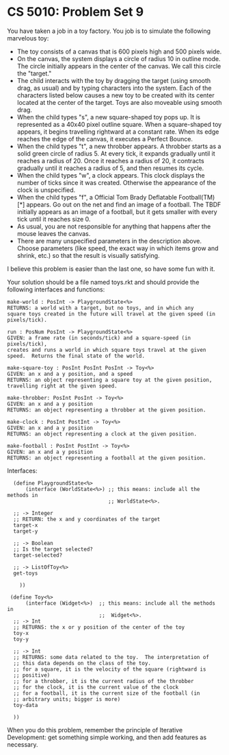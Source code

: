 # CS 5010: Problem Set 9

You have taken a job in a toy factory. You job is to simulate the following marvelous toy:

- The toy consists of a canvas that is 600 pixels high and 500 pixels wide.
- On the canvas, the system displays a circle of radius 10 in outline mode. The circle initially appears in the center of the canvas. We call this circle the "target."
- The child interacts with the toy by dragging the target (using smooth drag, as usual) and by typing characters into the system. Each of the characters listed below causes a new toy to be created with its center located at the center of the target. Toys are also moveable using smooth drag.
- When the child types "s", a new square-shaped toy pops up. It is represented as a 40x40 pixel outline square. When a square-shaped toy appears, it begins travelling rightward at a constant rate. When its edge reaches the edge of the canvas, it executes a Perfect Bounce.
- When the child types "t", a new throbber appears. A throbber starts as a solid green circle of radius 5. At every tick, it expands gradually until it reaches a radius of 20. Once it reaches a radius of 20, it contracts gradually until it reaches a radius of 5, and then resumes its cycle.
- When the child types "w", a clock appears. This clock displays the number of ticks since it was created. Otherwise the appearance of the clock is unspecified.
- When the child types "f", a Official Tom Brady Deflatable Football(TM) [*] appears. Go out on the net and find an image of a football. The TBDF initially appears as an image of a football, but it gets smaller with every tick until it reaches size 0.
- As usual, you are not responsible for anything that happens after the mouse leaves the canvas.
- There are many unspecified parameters in the description above. Choose parameters (like speed, the exact way in which items grow and shrink, etc.) so that the result is visually satisfying.

I believe this problem is easier than the last one, so have some fun with it.

Your solution should be a file named toys.rkt and should provide the following interfaces and functions:

    make-world : PosInt -> PlaygroundState<%>
    RETURNS: a world with a target, but no toys, and in which any
    square toys created in the future will travel at the given speed (in
    pixels/tick). 

    run : PosNum PosInt -> PlaygroundState<%> 
    GIVEN: a frame rate (in seconds/tick) and a square-speed (in pixels/tick),
    creates and runs a world in which square toys travel at the given
    speed.  Returns the final state of the world.

    make-square-toy : PosInt PosInt PosInt -> Toy<%>
    GIVEN: an x and a y position, and a speed
    RETURNS: an object representing a square toy at the given position,
    travelling right at the given speed.

    make-throbber: PosInt PosInt -> Toy<%>
    GIVEN: an x and a y position
    RETURNS: an object representing a throbber at the given position.

    make-clock : PosInt PostInt -> Toy<%>
    GIVEN: an x and a y position
    RETURNS: an object representing a clock at the given position.

    make-football : PosInt PostInt -> Toy<%>
    GIVEN: an x and a y position
    RETURNS: an object representing a football at the given position.

Interfaces:

      (define PlaygroundState<%>
          (interface (WorldState<%>) ;; this means: include all the methods in
                                     ;; WorldState<%>. 
    
      ;; -> Integer
      ;; RETURN: the x and y coordinates of the target
      target-x
      target-y

      ;; -> Boolean
      ;; Is the target selected?
      target-selected?

      ;; -> ListOfToy<%>
      get-toys
      
        ))

     (define Toy<%> 
          (interface (Widget<%>)  ;; this means: include all the methods in
                                  ;;  Widget<%>. 
      ;; -> Int
      ;; RETURNS: the x or y position of the center of the toy
      toy-x
      toy-y

      ;; -> Int
      ;; RETURNS: some data related to the toy.  The interpretation of
      ;; this data depends on the class of the toy.
      ;; for a square, it is the velocity of the square (rightward is
      ;; positive)
      ;; for a throbber, it is the current radius of the throbber
      ;; for the clock, it is the current value of the clock
      ;; for a football, it is the current size of the football (in
      ;; arbitrary units; bigger is more)
      toy-data
    
      ))
When you do this problem, remember the principle of Iterative Development: get something simple working, and then add features as necessary.